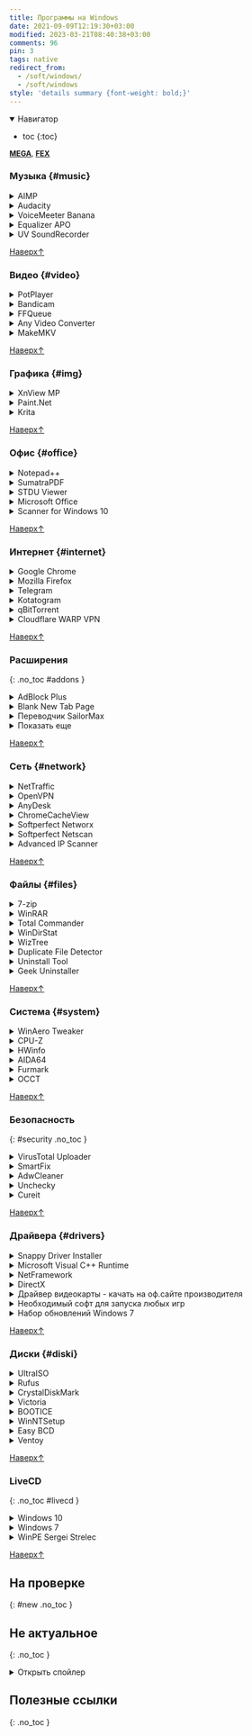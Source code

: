 ```yaml
---
title: Программы на Windows
date: 2021-09-09T12:19:30+03:00
modified: 2023-03-21T08:40:38+03:00
comments: 96
pin: 3
tags: native
redirect_from: 
  - /soft/windows/
  - /soft/windows
style: 'details summary {font-weight: bold;}'
---
```




<details markdown="1" open>
<summary markdown="0">Навигатор</summary>

- toc
{:toc}

</details>


<div style="font-size: 13px;">

[**MEGA**](https://mega.nz/folder/MvV32RgA#c4QjxbaA1_jal0KEnnfT8A),
[**FEX**](https://fex.net/uk/s/vl6ftsa)
</div>


### Музыка {#music}

<details><summary markdown="0">AIMP</summary>  
Удобный проигрыватель музыки, конвертер, редактор тегов
- [оф.сайт](http://www.aimp.ru/?do=download&os=windows)
- [biblprog](https://biblprog.org.ua/ua/aimp/download/)
- [softportal](https://www.softportal.com/get-5099-aimp.html)
</details>


<details><summary markdown="0">Audacity</summary>  
Запись и редактирование звука
- [оф.сайт](https://www.audacityteam.org/download/)
</details>


<details><summary markdown="0">VoiceMeeter Banana</summary>  
Виртуальный микшер, для перенаправления и обработки звука на лету
- [оф.сайт](https://vb-audio.com/Voicemeeter/banana.htm#:~:text=Install%20Voicemeeter)
</details>


<details><summary markdown="0">Equalizer APO</summary>  
Нативный эквалайзер на всю систему
- [оф.сайт](https://equalizerapo.com/download.html)
</details>


<details><summary markdown="0">UV SoundRecorder</summary>  
Записать звук одновременно c микрофона и колонок
- [оф.сайт](https://uvsoftium.ru/products/uvsoundrecorder#:~:text=Скачать%20для%20Windows)
</details>


[Наверх↑](#top)



### Видео {#video}

<details><summary markdown="0">PotPlayer</summary>  
Всеядный видеоплеер
- [оф.сайт](https://potplayer.daum.net/)
- [softportal](https://www.softportal.com/get-21466-potplayer.html)
- [biblprog](https://biblprog.org.ua/ru/daum_potplayer/download/)
- [codecpackи](https://codecpack.co/download/PotPlayer.html)
- [vLatest64](https://t1.daumcdn.net/potplayer/PotPlayer/Version/Latest/PotPlayerSetup64.exe)
- [кодеки64](https://get.daum.net/PotPlayer/Codec/OpenCodecSetup64.exe)
</details>


<details><summary markdown="0">Bandicam</summary>  
Запись видео с экрана
- [v6.0.1 (rtr)](https://rutracker.org/forum/viewtopic.php?t=5965647)
- [поиск по rutracker](https://rutracker.org/forum/tracker.php?nm=bandicam)
</details>


<details><summary markdown="0">FFQueue</summary>  
Быстрый редактор видео на основе FFMpeg с графическим интерфейсом
- [оф.сайт](http://ffqueue.bruchhaus.dk/Download.aspx)
- [ffmpeg](https://www.ffmpeg.org/download.html#:~:text=Get%20packages)
</details>


<details><summary markdown="0">Any Video Converter</summary>  
Конвертер видео, старенький, шустро работает
- v3.2.1(telegram)
</details>


<details><summary markdown="0">MakeMKV</summary>  
Позволяет упаковать DVD-Video в один файл MKV
- [оф.сайт](https://www.makemkv.com/download/)
</details>
  

[Наверх↑](#top)



### Графика {#img}

<details><summary markdown="0">XnView MP</summary>  
Просмотр фото. Встроен примитивный редактор
- [оф.сайт](https://www.xnview.com/en/xnviewmp/#:~:text=Installer%20or%20ZIP%20archive%20for%20Windows)
</details>


<details><summary markdown="0">Paint.Net</summary>
Редактор графики в стиле стандартного пейнта
- [оф.сайт](https://paintnet.ru/download/)
</details>


<details><summary markdown="0">Krita</summary>
Крутая рисовалка для графического планшета
- [оф.сайт](https://krita.org/en/download/krita-desktop/)
</details>


[Наверх↑](#top)


### Офис {#office}

<details><summary markdown="0">Notepad++</summary>  
Редактор текста с подсветкой синтаксиса
- [оф.сайт](https://notepad-plus-plus.org/downloads/)
</details>



<details><summary markdown="0">SumatraPDF</summary>
Простая читалка с редактором аннотаций
- [оф.сайт](https://www.sumatrapdfreader.org/download-free-pdf-viewer)
</details>



<details><summary markdown="0">STDU Viewer</summary>
Читалка PDF родом из нулевых
- [оф.сайт](http://www.stdutility.com/stduviewer.html)
</details>



<details><summary markdown="0">Microsoft Office</summary>
Редактор офисных документов. Долго ставится. В комплекте Word, Excell, PowerPoint. 
- [оф.сайт если есть лицензия](https://www.office.com/?auth=2)
- [поиск (rutracker)](https://rutracker.org/forum/tracker.php?nm=Microsoft%20Office)
- [2007(nnm)](http://nnmclub.to/forum/viewtopic.php?t=1282841)
- [2010(nnm)](http://nnmclub.to/forum/viewtopic.php?t=1376069)
- [2021(rtr)](https://rutracker.org/forum/viewtopic.php?t=6087671)
</details>



<details><summary markdown="0">Scanner for Windows 10</summary>
Программа сканер. Разработано специально для десятки
- [Github](https://github.com/simon-knuth/scanner/releases/latest)
- [Microsoft Store](https://apps.microsoft.com/detail/9n438mzhd3zf)
</details>


[Наверх↑](#top)



### Интернет {#internet}

<details><summary markdown="0">Google Chrome</summary>
- [оф.сайт (standalone)](http://google.com/intl/ru/chrome/?standalone=1)
</details>

<details><summary markdown="0">Mozilla Firefox</summary>
- [оф.сайт](https://www.mozilla.org/ru/firefox/all/)
- [portable](https://portableapps.com/apps/internet/firefox_portable#:~:text=Russian)
</details>

<details><summary markdown="0">Telegram</summary>
удобный мессенджер
- [оф.сайт](https://desktop.telegram.org/)
</details>

<details><summary markdown="0">Kotatogram</summary>
модификация телеги, быстрая выгрузка файлов
- [оф.сайт](https://kotatogram.github.io/ru/download/#beta)
</details>


<details><summary markdown="0">qBitTorrent</summary>
скачивание файлов, обмен файлами p2p
- [оф.сайт](https://www.qbittorrent.org)
- [fosshub](http://fosshub.com/qBittorrent.html#:~:text=Windows%20x64)
- [biblprog](http://biblprog.org.ua/ru/qbittorrent/download)
- [v4.4.5old (для x86)](https://www.fosshub.com/qBittorrent-old.html#:~:text=[v4.4.5]%20qBittorrent%20Windows)
</details>

<details><summary markdown="0">Cloudflare WARP VPN</summary>
Программа для разблокировки сайтов. Бесплатная, без ограничений. Единственное что неудобно - нельзя отключить обновления. Есть версия для телефона
- [оф.сайт](https://one.one.one.one/)
- [App Center](https://install.appcenter.ms/orgs/cloudflare/apps/1.1.1.1-windows-1/distribution_groups/release)
</details> 


[Наверх↑](#top)



### Расширения
{: .no_toc #addons }

<details><summary markdown="0">AdBlock Plus</summary>
скрывает рекламу, за щет этого ускоряет работу
- [оф.сайт](https://adblockplus.org/ru/download)
- [chrome](https://chrome.google.com/webstore/detail/adblock-plus-free-ad-bloc/cfhdojbkjhnklbpkdaibdccddilifddb?hl=ru)
</details>

<details><summary markdown="0">Blank New Tab Page</summary>
заменяет стартовую страницу на пустую
- [оф.сайт](https://yuhaofe.com/blank-new-tab-page)
- [chrome](https://chrome.google.com/webstore/detail/blank-new-tab-page-white/jmbngnnlimnakiibacglaeflpghellfh)
- [edge](https://microsoftedge.microsoft.com/addons/detail/kakgoomeaegcolfmaaogfmifnnmllpkm)
- [github](https://github.com/yuhaofe/Blank-New-Tab-Page---White-Smoke)
</details>

<details><summary markdown="0">Переводчик SailorMax</summary>
Удобный, универсальный. Не работает в хроме, ибо гугл нещадно банит конкурентов
- [opera](https://addons.opera.com/ru/extensions/details/translator/)
- [firefox](https://addons.mozilla.org/ru/firefox/addon/translator-2/)
- [edge](https://microsoftedge.microsoft.com/addons/detail/translator/cdkmohnpfdennnemmjekmmiibgfddako?hl=ru-RU)
</details>


<details><summary markdown="0">Показать еще</summary>

- **DarkReader** - затемняет страницы.
  [оф.сайт](https://darkreader.org/)
- **Sponsor Block** - вырезает нативную реклам в ютубе
  [оф.сайт](https://sponsor.ajay.app/)
- **Quick Bookmarks Menu** - быстрый доступ к закладкам.
  [оф.сайт](https://yuhaofe.com/quick-bookmarks-menu),
  [chrome](https://chrome.google.com/webstore/detail/quick-bookmarks-menu/fkemipdcgbeknabedhecepcebhlnlhbf)
- **Steam Recorder** - Скачивание видео и трансляций.
  [оф.сайт](https://www.hlsloader.com/install.html), 
  [chrome](https://chrome.google.com/webstore/detail/stream-recorder-download/iogidnfllpdhagebkblkgbfijkbkjdmm)
- **Yandex Acces** - доступ к вк, ок и афк. Разработчик яндекс.
  ссылки нет
- **Video Resume** - продолжает ютуб с места остановки. змечена фоновая активность.
  [chrome](https://chrome.google.com/webstore/detail/video-resumer/bongjkoajofkfpofginnhecihgaeldpe)
- **Windscribe** - Платный VPN-сервис для разблокировки сайтов.
  [оф.сайт](https://rus.windscribe.com/download)
- **Video Downloader Plus** - скачивает видео из фейсбука.
  [chrome](https://chrome.google.com/webstore/detail/video-downloader-plus/cfejhehdhaaeoiahaojjhmjaihjaodcf),
  [архив](https://extpose.com/ext/206921/ru)
- **m3u8 sniffer** - вылавливает ссылки на поток для просмотра в отдельной вкладке.
  [оф.сайт](http://sigmafxdx.com/m3u8Sniffer/),
  [chrome](https://chrome.google.com/webstore/detail/video-m3u8-sniffer-find-h/akkncdpkjlfanomlnpmmolafofpnpjgn)
- **HLS player** - воспроизведение ссылки на поток прямо в браузере. можно расшарить ссылку через оф.сайт<br>
  [оф.сайт](https://www.hlsplayer.org/),
  [chrome](https://chrome.google.com/webstore/detail/hls-player-m3u8-streaming/eakdijdofmnclopcffkkgmndadhbjgka)
- **Adaptive Bitrate Manifest Viewer** - открывает плейлист m3u в виде текста<br>
  [chrome](https://chrome.google.com/webstore/detail/adaptive-bitrate-manifest/omjpjjekjefmdkidigpkhpjnojoadbih)
- **Markdown Viewer** - просмотр файлов MD в браузере<br>
  [github](https://github.com/simov/markdown-viewer#table-of-contents),
  [chrome](https://chrome.google.com/webstore/detail/markdown-viewer/ckkdlimhmcjmikdlpkmbgfkaikojcbjk),
  [edge](https://microsoftedge.microsoft.com/addons/detail/markdown-viewer/cgfmehpekedojlmjepoimbfcafopimdg)
</details>

[Наверх↑](#top)



### Сеть {#network}

<details><summary markdown="0">NetTraffic</summary>
плавающий график скорости интернета, статистика
- [оф.сайт(прямая ссылка)](https://www.venea.net/web/downloads_start/nettraffic)
</details>

<details><summary markdown="0">OpenVPN</summary>
cоединение компов в локалку через интернет
- [оф.сайт](https://openvpn.net/community-downloads/)
</details>

<details><summary markdown="0">AnyDesk</summary>
удаленное управление
- [оф.сайт](http://anydesk.com/ru/downloads)
</details>

<details><summary markdown="0">ChromeCacheView</summary>
сохранение закешированных браузером файлов
- [оф.сайт](https://www.nirsoft.net/utils/chrome_cache_view.html#:~:text=Download%20ChromeCacheView)
</details>

<details><summary markdown="0">Softperfect Networx</summary>
мониторинг скорости сети на панели задач, статистика
- [v5.5-free (biblprog)](http://biblprog.org.ua/ru/networx/download)
</details>

<details><summary markdown="0">Softperfect Netscan</summary>
Сканер сети. Быстро работающий, но платный
- [оф.сайт(trial)](https://www.softperfect.com/products/networkscanner/)
</details>

<details><summary markdown="0">Advanced IP Scanner</summary>
Бесплатный сканер сети
- [оф.сайт](https://www.advanced-ip-scanner.com/ru/)
</details>


[Наверх↑](#top)



### Файлы {#files}

<details><summary markdown="0">7-zip</summary>
архиватор с открытым исходным кодом
- [оф.сайт](https://www.7-zip.org/download.html)
</details>


<details><summary markdown="0">WinRAR</summary>
мощный архиватор с большой историей
- [поиск(rtr)](http://rutracker.org/forum/tracker.php?nm=winrar)
</details>

<details><summary markdown="0">Total Commander</summary>
двухпанельный файл-менеджер
- [раздача(rtr)](https://rutracker.org/forum/tracker.php?nm=Total+Commander+PowerPack)
</details>

<details><summary markdown="0">WinDirStat</summary>
- [оф.сайт](https://windirstat.net/download.html)- [fosshub](https://www.fosshub.com/WinDirStat.html)
</details>

<details><summary markdown="0">WizTree</summary>
анализ места на диске 
- [оф.сайт](https://diskanalyzer.com/download)
</details>

<details><summary markdown="0">Duplicate File Detector</summary>
поиск дубликатов файлов
- [1drv](https://1drv.ms/u/s!An7p8rERUur5hGYV5MscshoeOfgs)
</details>


<details><summary markdown="0">Uninstall Tool</summary>
удаление программ с корнями
</details>


<details><summary markdown="0">Geek Uninstaller</summary>
расширенное удаление программ
- [оф.сайт](https://geekuninstaller.com/ru/download)
</details>


[Наверх↑](#top)



### Система {#system}

<details><summary markdown="0">WinAero Tweaker</summary>
тонккая настройка системы по инструкциям майкрософт
- [оф.сайт](https://winaero.com/winaero-tweaker/#download)
- [оф.сайт (прямая ссылка)](https://winaero.com/downloads/winaerotweaker.zip)
- [оф.зеркало (прямая ссылка)](https://winaerotweaker.com/download/winaerotweaker.zip)
- [мой пресет](https://files.catbox.moe/bzor5u.ini)

</details>

<details><summary markdown="0">CPU-Z</summary>
характеристики, бенчмарк процессора, сравнение
- [оф.сайт](https://www.cpuid.com/softwares/cpu-z.html#download)
</details>

<details><summary markdown="0">HWinfo</summary>
просмотр характеристик компа, датчиков температуры
- [оф.сайт](https://www.hwinfo.com/download/)
</details>

<details><summary markdown="0">AIDA64</summary>
просмотр характеристик компа
- [поиск(rtr)](http://rutracker.org/forum/tracker.php?nm=aida64)
</details>

<details><summary markdown="0">Furmark</summary>
нагружает видуху по полной для проверки стабильности
- [оф.сайт](https://geeks3d.com/furmark/downloads/)
</details>

<details><summary markdown="0">OCCT</summary>
максимально нагружает комп для проверки стабильности системы
</details>


[Наверх↑](#top)



### Безопасность 
{: #security .no_toc }

<details><summary markdown="0">VirusTotal Uploader</summary>
проверка на вирустотал прямо из контекстного меню
- [оф.сайт](http://virustotal.com/ru/documentation/desktop-applications/windows-uploader)
</details>

<details><summary markdown="0">SmartFix</summary>
восстановление слетевших настроек системы после вирусов, встраивание средств восстановление системы в загрузчик
- [оф.сайт](https://smartfix.pro/)
</details>

<details><summary markdown="0">AdwCleaner</summary>
пытается чистить комп от малвари
- [оф.сайт](https://ru.malwarebytes.com/adwcleaner/)
</details>

<details><summary markdown="0">Unchecky</summary>
снимает галочки при установке софта
- [оф.сайт](https://unchecky.com/)
</details>

<details><summary markdown="0">Cureit</summary>
бесплатный одноразовой антивирус родом из рф
- [biblprog](http://biblprog.org.ua/ru/dr_web_cureit)
</details>


[Наверх↑](#top)



### Драйвера {#drivers}

<details><summary markdown="0">Snappy Driver Installer</summary>
драйверпак без рекламы
- [оф.сайт](https://sdi-tool.org/download/)
- [torrent(26Gb)](https://sdi-tool.org/SDI_Update.torrent)
</details>


<details><summary markdown="0">Microsoft Visual C++ Runtime</summary>
набор библиотек для стабильной работы програм
- [поиск(rtr)](https://rutracker.org/forum/tracker.php?f=1042&nm=Microsoft+Visual+C%2B%2B)
- [раздача(rtr)](https://rutracker.org/forum/viewtopic.php?t=5953213)
</details>

<details><summary markdown="0">NetFramework</summary>
актуально для старых систем, в десятку уже встроен
- [оф.сайт](https://dotnet.microsoft.com/download/dotnet-framework)
- [тема rutracker](https://rutracker.org/forum/viewtopic.php?t=3808372)
</details>

<details><summary markdown="0">DirectX</summary>
для работы игр и графических приложений
- [оф.сайт(web)](https://www.microsoft.com/ru-ru/download/details.aspx?id=35)
- [автономный](http://www.microsoft.com/en-us/download/confirmation.aspx?id=8109)
</details>


<details><summary markdown="0">Драйвер видеокарты - качать на оф.сайте производителя</summary>
- [Nvidia](https://www.nvidia.com/download/index.aspx?lang=ru)
- [AMD Radeon](https://www.amd.com/en/support)
</details>

<details><summary markdown="0">Необходимый софт для запуска любых игр</summary>
- [раздача(rutracker)](https://rutracker.org/forum/viewtopic.php?t=5985015)
</details>

<details><summary markdown="0">Набор обновлений Windows 7</summary>
лучше ставить винду с уже интегрированными обновами
- [simplix](https://blog.simplix.info/updatepack7r2/)
</details>



[Наверх↑](#top)



### Диски {#diski}
<details><summary markdown="0">UltraISO</summary>
редактор .iso. Запись дисков и флешкек. Монтирование
- [раздача(rtr)](http://rutracker.org/forum/tracker.php?nm=ultraiso)
</details>

<details><summary markdown="0">Rufus</summary>
запись винды на флешку
- [оф.сайт](https://rufus.ie/ru/#download)
</details>

<details><summary markdown="0">CrystalDiskMark</summary>
проверка скорости накопителя
- [оф.сайт](https://crystalmark.info/en/download/#CrystalDiskMark)
</details>

<details><summary markdown="0">Victoria</summary>
проверка диска на битые сектора
- [оф.сайт](https://hdd.by/victoria/#:~:text=Download%20the%20latest%20version)
</details>

<details><summary markdown="0">BOOTICE</summary>
редактор загрузчика
- [softportal](https://www.softportal.com/get-32168-bootice.html)
</details>

<details><summary markdown="0">WinNTSetup</summary>
установка новой винды без заходов в биос
- [оф.сайт(без либ)](http://wntsetup.ru/)
- [v4.2sfx(telegram)](https://t.me/s/FeelSoftWin/238)
</details>

<details><summary markdown="0">Easy BCD</summary>
редактор загрузчика с красивым GUI
- [v4.2(tlgur)](https://tlgur.com/d/4rqo5v7g)
</details>

<details><summary markdown="0">Ventoy</summary>
утилита создает загрузочный USB-накопитель, куда можно скопировать образы ISO/VHDX/WIM и загружаться с них напрямую выбором из меню, не задумываясь о размерах образов и ограничениях FAT32 
- [оф.сайт](https://www.ventoy.net/en/index.html)
- [sourceforge](https://sourceforge.net/projects/ventoy/files/latest/download)
</details>


[Наверх↑](#top)

### LiveCD
{: .no_toc #livecd }

<details><summary markdown="0">Windows 10</summary>
операционная система. Нужно дотюнивать через WinAero, иначе будет лагать
- [Поиск(nnm)](http://nnmclub.to/forum/tracker.php?f=504&nm=windows),
- [Активатор KMS Auto Lite](http://nnmclub.to/forum/tracker.php?nm=KMSAuto)
</details>

<details><summary markdown="0">Windows 7</summary>
Операционка для старых компов
- [v21.01.13(nnm)](https://rutracker.org/forum/viewtopic.php?t=5996235),
- [Поиск(nnm)](https://rutracker.org/forum/tracker.php?f=2153&o=1&s=2&sd=1&nm=+Windows+7+adguard),
- [Активатор by Daz](https://nnmclub.to/forum/tracker.php?nm=Windows+Loader+Daz),
- [Win8.1(тоже норм)](https://nnmclub.to/forum/viewtopic.php?t=1524993)
</details>

<details><summary markdown="0">WinPE Sergei Strelec</summary>
сборка программ для аварийного восстановления системы
- [Поиск(nnm)](https://nnmclub.to/forum/tracker.php?f=764&nm=Strelec)
</details>


[Наверх↑](#top)


## На проверке
{: #new .no_toc }




## Не актуальное
{: .no_toc }

 <details markdown="1">
 <summary markdown="0">Открыть спойлер</summary>
- Dynalist. Списки с бесконечной вложенностью, markdown
- Notable
- Obsidian
- Notion
- Snagit


- [2k10 Live 7.37 (обновляемая авторская раздача)](https://nnmclub.to/forum/viewtopic.php?t=806125). Много всего ненужного
- [RusLive](https://usbtor.ru/viewtopic.php?t=1367&start=555) (более не обновляется)
- [AdminPE](https://rutracker.org/forum/viewtopic.php?t=4684460)
- [AdminPE10](https://rutracker.org/forum/viewtopic.php?t=5141967)
- [MSDaRT](https://rutracker.org/forum/viewtopic.php?t=4456092)
- [Windows PE x64 by evgen_b Acronis edition (2021.05.30)](https://rutracker.org/forum/viewtopic.php?t=5765167)
- [Acronis BootCD 10PE x86x64 by naifle (26.09.2018)](https://rutracker.org/forum/viewtopic.php?t=5536761). топчик
- **Acronis** Disk Director / True Image - переразбивка и клонирование диска<br>
  [rtr](http://rutracker.org/forum/viewtopic.php?t=5691998), 
  [1drv](https://1drv.ms/u/s!An7p8rERUur5iHkfRYAlJvhEuU1V)
  
- **HandBrake** - Конвернтер видео. Тормозной<br>
  [оф.сайт](https://handbrake.fr/downloads.php)
- **Avidemux**

- **CCProxy** - прокси-сервер


- **Process Monitor** - Мониторит изменения реестра в реальном времени<br>
  [softportal](https://www.softportal.com/get-17885-process-monitor.html)
- **Feelsoft Tweaker** - Для тонкой настройки системы<br>
  [оф.сайт](https://linker.pp.ua/projects/tweaker.html), 
  [github](https://github.com/Feelcame/feelsoft-tweaker/releases)

- **Win Updates Disabler** - отключает обновления даже в Win10 Home  
  [оф.сайт](https://www.site2unblock.com/win-updates-disabler/),
  [softportal](https://www.softportal.com/get-42359-win-updates-disabler.html)

</details>

## Полезные ссылки  
{: .no_toc }

<!-- 
<details markdown="1"><summary markdown="0">+ Открой спойлер что бы посмотреть навигатор в телеграм-канале</summary>
<center><a style="font-size: 13px;" href="https://t.me/s/FeelSoftWin/109"><strong>t.me/FeelSoftWin</strong></a></center>  
<script async src="https://telegram.org/js/telegram-widget.js?15" data-telegram-post="FeelSoftWin/109" data-width="100%"></script>
</details>
-->





